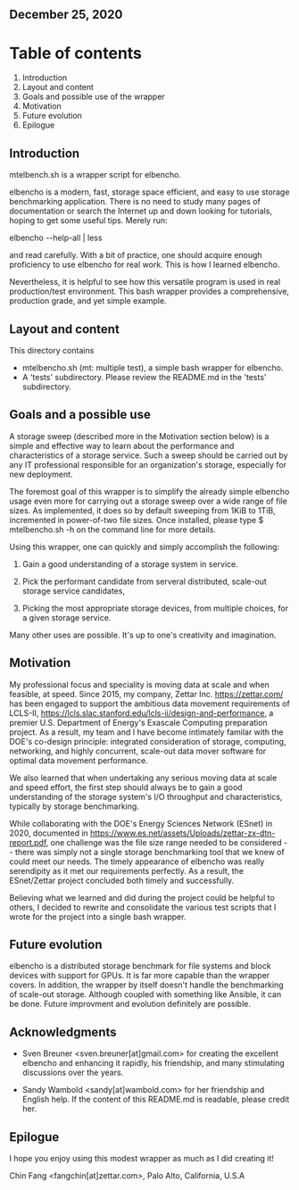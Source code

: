 ## December 25, 2020

# Table of contents

1. Introduction
2. Layout and content
3. Goals and possible use of the wrapper
4. Motivation
5. Future evolution
6. Epilogue

## Introduction

mtelbench.sh is a wrapper script for elbencho.

elbencho is a modern, fast, storage space efficient, and easy to use
storage benchmarking application. There is no need to study many pages
of documentation or search the Internet up and down looking for
tutorials, hoping to get some useful tips.  Merely run:

elbencho --help-all | less 

and read carefully. With a bit of practice, one should acquire enough
proficiency to use elbencho for real work.  This is how I learned
elbencho.

Nevertheless, it is helpful to see how this versatile program is used
in real production/test environment. This bash wrapper provides a
comprehensive, production grade, and yet simple example.

## Layout and content

This directory contains 

* mtelbencho.sh (mt: multiple test), a simple bash wrapper for elbencho.
* A 'tests' subdirectory.  Please review the README.md in the 'tests'
  subdirectory.

## Goals and a possible use

A storage sweep (described more in the Motivation section below) is a
simple and effective way to learn about the performance and
characteristics of a storage service. Such a sweep should be carried
out by any IT professional responsible for an organization's storage,
especially for new deployment.

The foremost goal of this wrapper is to simplify the already simple
elbencho usage even more for carrying out a storage sweep over a wide
range of file sizes. As implemented, it does so by default sweeping
from 1KiB to 1TiB, incremented in power-of-two file sizes.  Once
installed, please type $ mtelbencho.sh -h on the command line for more
details.

Using this wrapper, one can quickly and simply accomplish the
following:

1. Gain a good understanding of a storage system in
   service.

2. Pick the performant candidate from serveral distributed,
   scale-out storage service candidates,
   
3. Picking the most appropriate storage devices, from multiple
   choices, for a given storage service.

Many other uses are possible. It's up to one's creativity and
imagination.

## Motivation

My professional focus and speciality is moving data at scale and when
feasible, at speed.  Since 2015, my company, Zettar
Inc. <https://zettar.com/> has been engaged to support the ambitious
data movement requirements of LCLS-II,
<https://lcls.slac.stanford.edu/lcls-ii/design-and-performance>, a
premier U.S. Department of Energy's Exascale Computing preparation
project.  As a result, my team and I have become intimately familar
with the DOE's co-design principle: integrated consideration of
storage, computing, networking, and highly concurrent, scale-out data
mover software for optimal data movement performance.

We also learned that when undertaking any serious moving data at scale
and speed effort, the first step should always be to gain a good
understanding of the storage system's I/O throughput and
characteristics, typically by storage benchmarking.

While collaborating with the DOE's Energy Sciences Network (ESnet) in
2020, documented in
<https://www.es.net/assets/Uploads/zettar-zx-dtn-report.pdf>, one
challenge was the file size range needed to be considered -- there was
simply not a single storage benchmarking tool that we knew of could
meet our needs.  The timely appearance of elbencho was really
serendipity as it met our requirements perfectly.  As a result, the
ESnet/Zettar project concluded both timely and successfully.

Believing what we learned and did during the project could be helpful
to others, I decided to rewrite and consolidate the various test
scripts that I wrote for the project into a single bash wrapper. 

## Future evolution

elbencho is a distributed storage benchmark for file systems and block
devices with support for GPUs.  It is far more capable than the
wrapper covers.  In addition, the wrapper by itself doesn't handle the
benchmarking of scale-out storage.  Although coupled with something
like Ansible, it can be done.  Future improvment and evolution
definitely are possible.

## Acknowledgments

* Sven Breuner <sven.breuner[at]gmail.com> for creating the excellent 
  elbencho and enhancing it rapidly, his friendship, and many stimulating 
  discussions over the years.
  
* Sandy Wambold <sandy[at]wambold.com> for her friendship and English
  help.  If the content of this README.md is readable, please credit
  her.

## Epilogue

I hope you enjoy using this modest wrapper as much as I did creating
it!

Chin Fang <fangchin[at]zettar.com>, Palo Alto, California, U.S.A
